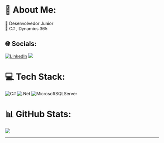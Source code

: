 # 🪪 About Me:
🔭 Desenvolvedor Junior<br>🌱 C# , Dynamics 365<br>


## 🌐 Socials:
[![LinkedIn](https://img.shields.io/badge/LinkedIn-%230077B5.svg?logo=linkedin&logoColor=white)](https://linkedin.com/in/https://www.linkedin.com/in/1988fsc/) 
<a href = "mailto:msn.box@outlook.com"><img src="https://cdn.icon-icons.com/icons2/615/PNG/256/Outlook_icon-icons.com_56596.png"></a>

# 💻 Tech Stack:
![C#](https://img.shields.io/badge/c%23-%23239120.svg?style=for-the-badge&logo=csharp&logoColor=white) ![.Net](https://img.shields.io/badge/.NET-5C2D91?style=for-the-badge&logo=.net&logoColor=white) ![MicrosoftSQLServer](https://img.shields.io/badge/Microsoft%20SQL%20Server-CC2927?style=for-the-badge&logo=microsoft%20sql%20server&logoColor=white)
# 📊 GitHub Stats:

![](https://github-readme-stats.vercel.app/api/top-langs/?username=1988fsc&theme=prussian&hide_border=false&include_all_commits=true&count_private=false&layout=compact)

---

